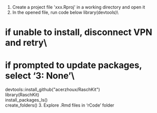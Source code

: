 1.	Create a project file 'xxx.Rproj' in a working directory and open it
2.	In the opened file, run code below
library(devtools)\
# if unable to install, disconnect VPN and retry\
# if prompted to update packages, select ‘3: None’\
devtools::install_github("acerzhoux/RaschKit")\
library(RaschKit)\
install_packages_ls()\
create_folders()
3.	Explore .Rmd files in ‘rCode’ folder

